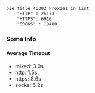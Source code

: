 
```mermaid
pie title 46302 Proxies in list
    "HTTP" : 25173
    "HTTPS": 6916
    "SOCKS" : 19480
```

### Some Info
#### Average Timeout

- mixed: 3.0s
- http: 1.5s
- https: 8.6s
- socks: 6.2s